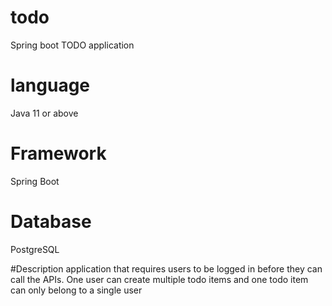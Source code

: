 # todo
Spring boot TODO application  

# language 
Java 11 or above

# Framework 
Spring Boot

# Database 
PostgreSQL

#Description 
application that requires users to be logged in before they can call the APIs. 
One user can create multiple todo items and one todo item can only belong to a single user

